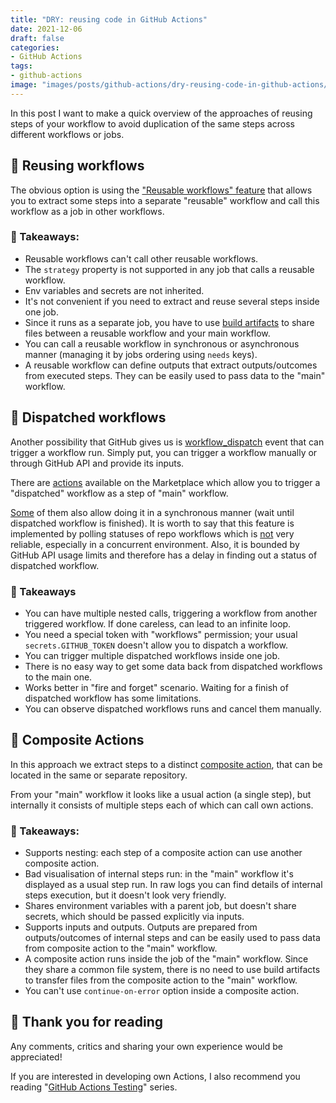 ```yaml
---
title: "DRY: reusing code in GitHub Actions"
date: 2021-12-06
draft: false
categories:
- GitHub Actions
tags:
- github-actions
image: "images/posts/github-actions/dry-reusing-code-in-github-actions/title.png"
---
```


In this post I want to make a quick overview of the approaches of reusing steps of your workflow to avoid duplication of the same steps across different workflows or jobs.

## 🔸 Reusing workflows

The obvious option is using the ["Reusable workflows" feature](https://docs.github.com/en/actions/using-workflows/reusing-workflows) that allows you to extract some steps into a separate "reusable" workflow and call this workflow as a job in other workflows.

### 🥡 Takeaways:

- Reusable workflows can't call other reusable workflows.
- The `strategy` property is not supported in any job that calls a reusable workflow.
- Env variables and secrets are not inherited.
- It's not convenient if you need to extract and reuse several steps inside one job.
- Since it runs as a separate job, you have to use [build artifacts](https://docs.github.com/en/actions/advanced-guides/storing-workflow-data-as-artifacts) to share files between a reusable workflow and your main workflow.
- You can call a reusable workflow in synchronous or asynchronous manner (managing it by jobs ordering using `needs` keys).
- A reusable workflow can define outputs that extract outputs/outcomes from executed steps. They can be easily used to pass data to the "main" workflow.

## 🔸 Dispatched workflows

Another possibility that GitHub gives us is [workflow_dispatch](https://docs.github.com/en/actions/managing-workflow-runs/manually-running-a-workflow) event that can trigger a workflow run. Simply put, you can trigger a workflow manually or through GitHub API and provide its inputs.

There are [actions](https://github.com/marketplace?type=actions&query=dispatch+workflow+) available on the Marketplace which allow you to trigger a "dispatched" workflow as a step of "main" workflow.

[Some](https://github.com/marketplace/actions/workflow-dispatch-and-wait) of them also allow doing it in a synchronous manner (wait until dispatched workflow is finished). It is worth to say that this feature is implemented by polling statuses of repo workflows which is [not](https://github.com/aurelien-baudet/workflow-dispatch/blob/master/src/workflow-handler.ts#L122) very reliable, especially in a concurrent environment. Also, it is bounded by GitHub API usage limits and therefore has a delay in finding out a status of dispatched workflow.

### 🥡 Takeaways

- You can have multiple nested calls, triggering a workflow from another triggered workflow. If done careless, can lead to an infinite loop.
- You need a special token with "workflows" permission; your usual `secrets.GITHUB_TOKEN` doesn't allow you to dispatch a workflow.
- You can trigger multiple dispatched workflows inside one job.
- There is no easy way to get some data back from dispatched workflows to the main one.
- Works better in "fire and forget" scenario. Waiting for a finish of dispatched workflow has some limitations.
- You can observe dispatched workflows runs and cancel them manually.

## 🔸 Composite Actions

In this approach we extract steps to a distinct [composite action](https://docs.github.com/en/actions/creating-actions/creating-a-composite-action), that can be located in the same or separate repository.

From your "main" workflow it looks like a usual action (a single step), but internally it consists of multiple steps each of which can call own actions.

### 🥡 Takeaways:

- Supports nesting: each step of a composite action can use another composite action.
- Bad visualisation of internal steps run: in the "main" workflow it's displayed as a usual step run. In raw logs you can find details of internal steps execution, but it doesn't look very friendly.
- Shares environment variables with a parent job, but doesn't share secrets, which should be passed explicitly via inputs.
- Supports inputs and outputs. Outputs are prepared from outputs/outcomes of internal steps and can be easily used  to pass data from composite action to the "main" workflow.
- A composite action runs inside the job of the "main" workflow. Since they share a common file system, there is no need to use build artifacts to transfer files from the composite action to the "main" workflow.
- You can't use `continue-on-error` option inside a composite action.

## 👏 Thank you for reading

Any comments, critics and sharing your own experience would be appreciated!

If you are interested in developing own Actions, I also recommend you reading "[GitHub Actions Testing](./testing/1-testing-of-github-actions-intro.md)" series.